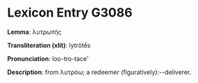 # Lexicon Entry G3086

**Lemma**: λυτρωτής

**Transliteration (xlit)**: lytrōtḗs

**Pronunciation**: loo-tro-tace'

**Description**:
from λυτρόω; a redeemer (figuratively):--deliverer.
